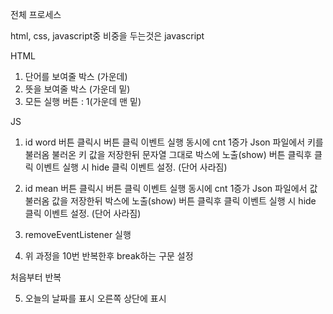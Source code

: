 전체 프로세스

html, css, javascript중 비중을 두는것은 javascript

HTML

1. 단어를 보여줄 박스 (가운데)
2. 뜻을 보여줄 박스 (가운데 밑)
3. 모든 실행 버튼 : 1(가운데 맨 밑)

JS

1. id word 버튼 클릭시
   버튼 클릭 이벤트 실행 동시에 cnt 1증가
   Json 파일에서 키를 불러옴
   불러온 키 값을 저장한뒤 문자열 그대로 박스에 노출(show)
   버튼 클릭후 클릭 이벤트 실행 시
   hide 클릭 이벤트 설정. (단어 사라짐)

2. id mean 버튼 클릭시
   버튼 클릭 이벤트 실행 동시에 cnt 1증가
   Json 파일에서 값 불러옴
   값을 저장한뒤 박스에 노출(show)
   버튼 클릭후 클릭 이벤트 실행 시
   hide 클릭 이벤트 설정. (단어 사라짐)

3. removeEventListener 실행

4. 위 과정을 10번 반복한후 break하는 구문 설정

처음부터 반복

5. 오늘의 날짜를 표시
   오른쪽 상단에 표시
